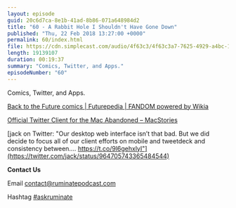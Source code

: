 ```yaml
---
layout: episode
guid: 20c6d7ca-8e1b-41ad-8b86-071a648984d2
title: "60 - A Rabbit Hole I Shouldn't Have Gone Down"
published: "Thu, 22 Feb 2018 13:27:00 +0000"
permalink: 60/index.html
file: https://cdn.simplecast.com/audio/4f63c3/4f63c3a7-7625-4929-a4bc-1ef4cdcbca06/ed2df9df-2e0c-4b5a-a0fa-57b4a8737e49/d17c9060_tc.mp3?aid=rss_feed&feed=7Rzwf7P6
length: 19139107
duration: 00:19:37
summary: "Comics, Twitter, and Apps."
episodeNumber: "60"
---
```


Comics, Twitter, and Apps.

[Back to the Future comics | Futurepedia | FANDOM powered by Wikia](http://backtothefuture.wikia.com/wiki/Back_to_the_Future_comics)

[Official Twitter Client for the Mac Abandoned – MacStories](https://www.macstories.net/news/official-twitter-client-for-the-mac-abandoned/)

[jack on Twitter: "Our desktop web interface isn’t that bad. But we did decide to focus all of our client efforts on mobile and tweetdeck and consistency between.… https://t.co/9l6gehxlyI"](https://twitter.com/jack/status/964705743365484544)

**Contact Us**

Email [contact@ruminatepodcast.com](mailto:contact@ruminatepodcast.com)

Hashtag [#askruminate](https://twitter.com/search?q=askruminate)
